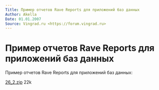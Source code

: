 ```yaml
---
Title: Пример отчетов Rave Reports для приложений баз данных
Author: Akella
Date: 01.01.2007
Source: Vingrad.ru <https://forum.vingrad.ru>
---
```



Пример отчетов Rave Reports для приложений баз данных
=====================================================

Пример отчетов Rave Reports для приложений баз данных:

[26_2.zip](26_2.zip) 22k

